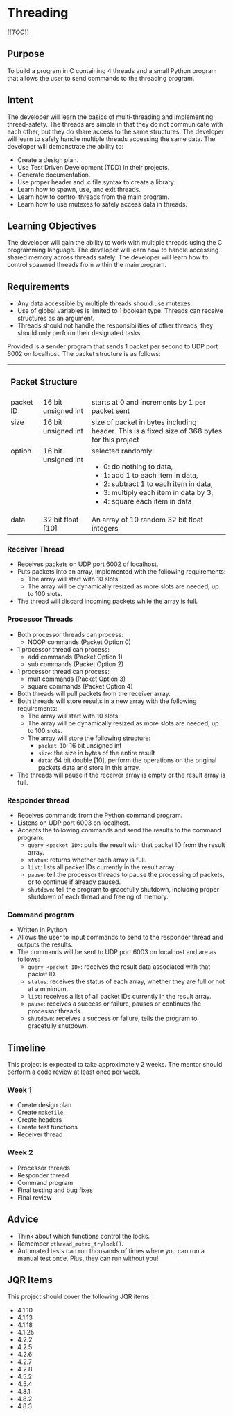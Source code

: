 # Threading

[[_TOC_]]

## Purpose

To build a program in C containing 4 threads and a small Python program that allows the user to send commands to the threading program.

## Intent
The developer will learn the basics of multi-threading and implementing thread-safety. The threads are simple in that they do not communicate with each other, but they do share access to the same structures. The developer will learn to safely handle multiple threads accessing the same data. The developer will demonstrate the ability to:
* Create a design plan.
* Use Test Driven Development (TDD) in their projects.
* Generate documentation.
* Use proper header and .c file syntax to create a library.
* Learn how to spawn, use, and exit threads.
* Learn how to control threads from the main program.
* Learn how to use mutexes to safely access data in threads.

## Learning Objectives
The developer will gain the ability to work with multiple threads using the C programming language. The developer will learn how to handle accessing shared memory across threads safely. The developer will learn how to control spawned threads from within the main program.

## Requirements
* Any data accessible by multiple threads should use mutexes.
* Use of global variables is limited to 1 boolean type. Threads can receive structures as an argument.
* Threads should not handle the responsibilities of other threads, they should only perform their designated tasks.

Provided is a sender program that sends 1 packet per second to UDP port 6002 on localhost. The packet structure is as follows:

<table>
<tr><td colspan=3><h3>Packet Structure</h3></td></tr>
<tr><td>packet ID</td><td>16 bit unsigned int</td><td>starts at 0 and increments by 1 per packet sent </td></tr>
<tr><td>size</td><td>16 bit unsigned int</td><td>size of packet in bytes including header. This is a fixed size of 368 bytes for this project</td></tr>
<tr><td>option</td><td>16 bit unsigned int</td><td>selected randomly:
<ul>
<li>0: do nothing to data, </li>
<li>1: add 1 to each item in data, </li>
<li>2: subtract 1 to each item in data, </li>
<li>3: multiply each item in data by 3, </li>
<li>4: square each item in data</li>
</ul>
</td></tr>
<tr><td>data</td><td>32 bit float [10]</td><td>An array of 10 random 32 bit float integers</td></tr>
</table>

### Receiver Thread
* Receives packets on UDP port 6002 of localhost.
* Puts packets into an array, implemented with the following requirements:
    * The array will start with 10 slots.
    * The array will be dynamically resized as more slots are needed, up to 100 slots.
* The thread will discard incoming packets while the array is full.

### Processor Threads
* Both processor threads can process:
    * NOOP commands (Packet Option 0)
* 1 processor thread can process:
    * add commands (Packet Option 1)
    * sub commands (Packet Option 2)
* 1 processor thread can process:
    * mult commands (Packet Option 3)
    * square commands (Packet Option 4)
* Both threads will pull packets from the receiver array.
* Both threads will store results in a new array with the following requirements:
    * The array will start with 10 slots.
    * The array will be dynamically resized as more slots are needed, up to 100 slots.
    * The array will store the following structure:
        * `packet ID`: 16 bit unsigned int
        * `size`: the size in bytes of the entire result
        * `data`: 64 bit double [10], perform the operations on the original packets data and store in this array.
* The threads will pause if the receiver array is empty or the result array is full.

### Responder thread
* Receives commands from the Python command program.
* Listens on UDP port 6003 on localhost.
* Accepts the following commands and send the results to the command program:
    * `query <packet ID>`: pulls the result with that packet ID from the result array.
    * `status`: returns whether each array is full.
    * `list`: lists all packet IDs currently in the result array.
    * `pause`: tell the processor threads to pause the processing of packets, or to continue if already paused.
    * `shutdown`: tell the program to gracefully shutdown, including proper shutdown of each thread and freeing of memory.

### Command program
* Written in Python
* Allows the user to input commands to send to the responder thread and outputs the results.
* The commands will be sent to UDP port 6003 on localhost and are as follows:
    * `query <packet ID>`: receives the result data associated with that packet ID.
    * `status`: receives the status of each array, whether they are full or not at a minimum.
    * `list`: receives a list of all packet IDs currently in the result array.
    * `pause`: receives a success or failure, pauses or continues the processor threads.
    * `shutdown`: receives a success or failure, tells the program to gracefully shutdown.


## Timeline
This project is expected to take approximately 2 weeks. The mentor should perform a code review at least once per week.

### Week 1
* Create design plan
* Create `makefile`
* Create headers
* Create test functions
* Receiver thread

### Week 2
* Processor threads
* Responder thread
* Command program
* Final testing and bug fixes
* Final review

## Advice
* Think about which functions control the locks.
* Remember `pthread_mutex_trylock()`.
* Automated tests can run thousands of times where you can run a manual test once. Plus, they can run without you!

## JQR Items
This project should cover the following JQR items:
* 4.1.10
* 4.1.13
* 4.1.18
* 4.1.25
* 4.2.2
* 4.2.5
* 4.2.6
* 4.2.7
* 4.2.8
* 4.5.2
* 4.5.4
* 4.8.1
* 4.8.2
* 4.8.3


<style>
tr td {vertical-align: top;}
</style>
